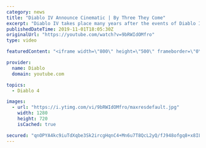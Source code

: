 ```yaml
---
category: news
title: "Diablo IV Announce Cinematic | By Three They Come"
excerpt: "Diablo IV takes place many years after the events of Diablo III, after millions have been slaughtered by the actions of the High Heavens and Burning Hells alike."
publishedDateTime: 2019-11-01T18:05:30Z
originalUrl: "https://youtube.com/watch?v=9bRWIdOMfro"
type: video

featuredContent: "<iframe width=\"800\" height=\"500\" frameborder=\"0\" src=\"https://www.youtube.com/embed/9bRWIdOMfro\" allow=\"accelerometer; autoplay; encrypted-media; gyroscope; picture-in-picture\" allowfullscreen></iframe>"

provider:
  name: Diablo
  domain: youtube.com

topics:
  - Diablo 4

images:
  - url: "https://i.ytimg.com/vi/9bRWIdOMfro/maxresdefault.jpg"
    width: 1280
    height: 720
    isCached: true

secured: "qnOPYA4kc9iuTdXqbe3Sk2ircgHqnC4+Mn6u7T8QcL2yQ/fJ948ofgq8+x8ILA37Hxau35ol2+XJeFrFrfpP/l0n9Ow3FH/y2/M7zwiRdSnXPy1AbyuNNmCBViqFPtDE+KkKGiHN/J9sBrDbsZqIf8H0PCkSlCPwZc6mZRBY//yH1KMhhBOPZXUFqGPkJEGa/aATYAbv9+4bw6z3lIEDCefnqjpG+YsqCb9AccbpQw2xBSIbob4/HNszJM1rVveJ6hmvpGNN/tbip7VWNRmQbd6olr2FH4oCrEBVF45QUVOleiiNJScnWFRn3dDmc1NmRPXdnj7VEqpO/3oAL33FVtX0vxlEecGeE76a5Ash/YSBBRHsKbBbEDNAZY2ouQ0Mi2cdeJD5QwUB9Ss4oeARJuoidfXihzQTOCh1NR+5Jp2UGKuw/svvKf/XLP5Elxqb;a6/mELtHxFYtDqkNjdKhjQ=="
---
```


